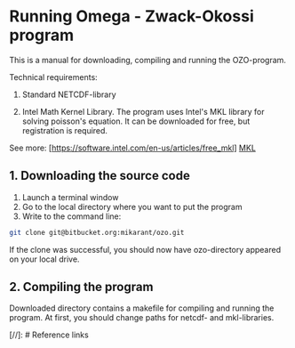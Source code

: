 # Running Omega - Zwack-Okossi program

This is a manual for downloading, compiling and running the OZO-program.

Technical requirements:

1. Standard NETCDF-library

2. Intel Math Kernel Library. The program uses Intel's MKL library for solving poisson's equation. It can be downloaded for free, but registration is required. 

See more: [https://software.intel.com/en-us/articles/free_mkl] [MKL]

## 1. Downloading the source code


1. Launch a terminal window
2. Go to the local directory where you want to put the program
3. Write to the command line:
```sh
git clone git@bitbucket.org:mikarant/ozo.git
```
If the clone was successful, you should now have ozo-directory appeared on your local drive.

## 2. Compiling the program

Downloaded directory contains a makefile for compiling and running the program. At first, you should change paths for netcdf- and mkl-libraries.


[//]: # Reference links

[MKL]: <https://software.intel.com/en-us/articles/free_mkl>